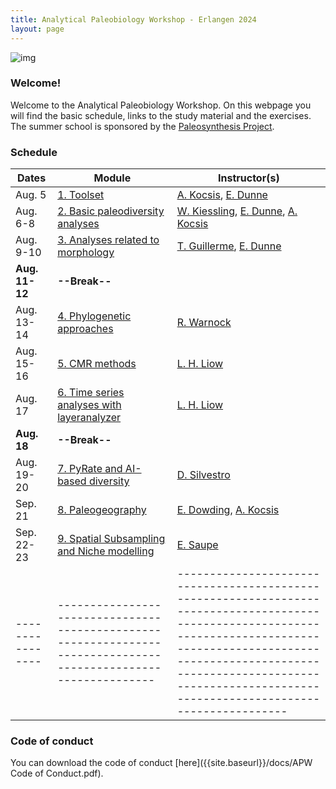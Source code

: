 ```yaml
---
title: Analytical Paleobiology Workshop - Erlangen 2024
layout: page
---
```


![img]({{site.baseurl}}/images/orangerie.jpg) 


### Welcome!

Welcome to the Analytical Paleobiology Workshop. On this webpage you will find the basic schedule, links to the study material and the exercises. The summer school is sponsored by the [Paleosynthesis Project](http://www.paleosynthesis.de/).

### Schedule

| Dates          | Module                                                                                                        | Instructor(s)                                                                                                                                                                                                                                                     |
|----------------|---------------------------------------------------------------------------------------------------------------|-------------------------------------------------------------------------------------------------------------------------------------------------------------------------------------------------------------------------------------------------------------------|
| Aug. 5         | [1. Toolset]({{site.url}}{{site.baseurl}}/toolset/)                                                           | [A. Kocsis](https://www.gzn.nat.fau.de/palaeontologie/team/wissenschaftler/kocsis/), [E. Dunne](https://www.gzn.nat.fau.eu/palaeontologie/team/wissenschaftler/emma-dunne/)                                                                                       |
| Aug. 6-8       | [2. Basic paleodiversity analyses]({{site.url}}{{site.baseurl}}/paleodiversity/)                              | [W. Kiessling](https://www.gzn.nat.fau.de/palaeontologie/team/professors/kiessling/), [E. Dunne](https://www.gzn.nat.fau.eu/palaeontologie/team/wissenschaftler/emma-dunne/), [A. Kocsis](https://www.gzn.nat.fau.de/palaeontologie/team/wissenschaftler/kocsis/) |
| Aug. 9-10      | [3. Analyses related to morphology]({{site.url}}{{site.baseurl}}/morphometrics/)                              | [T. Guillerme](https://tguillerme.github.io/), [E. Dunne](https://www.gzn.nat.fau.eu/palaeontologie/team/wissenschaftler/emma-dunne/)                                                                                                                                                                                                 |
| **Aug. 11-12** | **--Break--**                                                                                                 |                                                                                                                                                                                                                                                                   |
| Aug. 13-14     | [4. Phylogenetic approaches]({{site.url}}{{site.baseurl}}/phylogenetics/)                                     | [R.  Warnock](https://www.gzn.nat.fau.eu/palaeontologie/team/professors/rachel-warnock/)                                                                                                                                                                          |
| Aug. 15-16     | [5. CMR methods]()                                                                                            | [L. H. Liow](https://leehsiangliow.com/)                                                                                                                                                                                                                          |
| Aug. 17        | [6. Time series analyses with layeranalyzer]()                                                                | [L. H. Liow](https://leehsiangliow.com/)                                                                                                                                                                                                                          |
| **Aug. 18**    | **--Break--**                                                                                                 |                                                                                                                                                                                                                                                                   |
| Aug. 19-20     | [7. PyRate and AI-based diversity]({{site.url}}{{site.baseurl}}/pyrate_ai/)                                   | [D. Silvestro](https://www.unifr.ch/bio/en/research/eco-evol/silvestro-group.html)                                                                                                                                                                                |
| Sep. 21        | [8. Paleogeography]({{site.url}}{{site.baseurl}}/paleogeography/) | [E. Dowding](https://www.gzn.nat.fau.de/palaeontologie/team/wissenschaftler/elizabeth-dowding/), [A. Kocsis](https://www.gzn.nat.fau.de/palaeontologie/team/wissenschaftler/kocsis/)                                                                               |
| Sep. 22-23     | [9. Spatial Subsampling and Niche modelling]({{site.url}}{{site.baseurl}}/ssub-niches/)                            | [E. Saupe](https://www.earth.ox.ac.uk/people/erin-saupe/)                                                                                                                                |
|----------------|---------------------------------------------------------------------------------------------------------------|-------------------------------------------------------------------------------------------------------------------------------------------------------------------------------------------------------------------------------------------------------------------|

### Code of conduct

You can download the code of conduct [here]({{site.baseurl}}/docs/APW Code of Conduct.pdf). 
